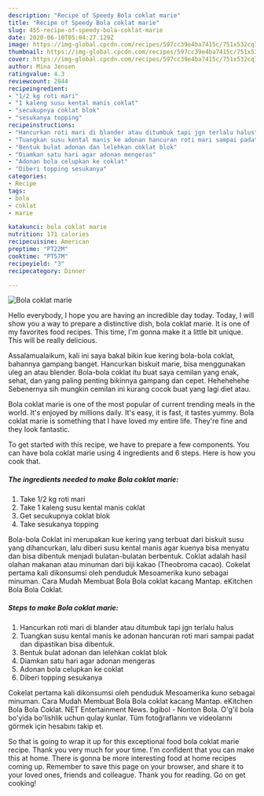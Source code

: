 ```yaml
---
description: "Recipe of Speedy Bola coklat marie"
title: "Recipe of Speedy Bola coklat marie"
slug: 455-recipe-of-speedy-bola-coklat-marie
date: 2020-06-10T05:04:27.129Z
image: https://img-global.cpcdn.com/recipes/597cc39e4ba7415c/751x532cq70/bola-coklat-marie-foto-resep-utama.jpg
thumbnail: https://img-global.cpcdn.com/recipes/597cc39e4ba7415c/751x532cq70/bola-coklat-marie-foto-resep-utama.jpg
cover: https://img-global.cpcdn.com/recipes/597cc39e4ba7415c/751x532cq70/bola-coklat-marie-foto-resep-utama.jpg
author: Mina Jensen
ratingvalue: 4.3
reviewcount: 2844
recipeingredient:
- "1/2 kg roti mari"
- "1 kaleng susu kental manis coklat"
- "secukupnya coklat blok"
- "sesukanya topping"
recipeinstructions:
- "Hancurkan roti mari di blander atau ditumbuk tapi jgn terlalu halus"
- "Tuangkan susu kental manis ke adonan hancuran roti mari sampai padat dan dipastikan bisa dibentuk."
- "Bentuk bulat adonan dan lelehkan coklat blok"
- "Diamkan satu hari agar adonan mengeras"
- "Adonan bola celupkan ke coklat"
- "Diberi topping sesukanya"
categories:
- Recipe
tags:
- bola
- coklat
- marie

katakunci: bola coklat marie 
nutrition: 171 calories
recipecuisine: American
preptime: "PT22M"
cooktime: "PT57M"
recipeyield: "3"
recipecategory: Dinner

---
```



![Bola coklat marie](https://img-global.cpcdn.com/recipes/597cc39e4ba7415c/751x532cq70/bola-coklat-marie-foto-resep-utama.jpg)

Hello everybody, I hope you are having an incredible day today. Today, I will show you a way to prepare a distinctive dish, bola coklat marie. It is one of my favorites food recipes. This time, I'm gonna make it a little bit unique. This will be really delicious.

Assalamualaikum, kali ini saya bakal bikin kue kering bola-bola coklat, bahannya gampang banget. Hancurkan biskuit marie, bisa menggunakan uleg an atau blender. Bola-bola coklat itu buat saya cemilan yang enak, sehat, dan yang paling penting bikinnya gampang dan cepet. Hehehehehe Sebenernya sih mungkin cemilan ini kurang cocok buat yang lagi diet atau.

Bola coklat marie is one of the most popular of current trending meals in the world. It's enjoyed by millions daily. It's easy, it is fast, it tastes yummy. Bola coklat marie is something that I have loved my entire life. They're fine and they look fantastic.


To get started with this recipe, we have to prepare a few components. You can have bola coklat marie using 4 ingredients and 6 steps. Here is how you cook that.

<!--inarticleads1-->

##### The ingredients needed to make Bola coklat marie:

1. Take 1/2 kg roti mari
1. Take 1 kaleng susu kental manis coklat
1. Get secukupnya coklat blok
1. Take sesukanya topping


Bola-bola Coklat ini merupakan kue kering yang terbuat dari biskuit susu yang dihancurkan, lalu diberi susu kental manis agar kuenya bisa menyatu dan bisa dibentuk menjadi bulatan-bulatan berbentuk. Coklat adalah hasil olahan makanan atau minuman dari biji kakao (Theobroma cacao). Cokelat pertama kali dikonsumsi oleh penduduk Mesoamerika kuno sebagai minuman. Cara Mudah Membuat Bola Bola coklat kacang Mantap. eKitchen Bola Bola Coklat. 

<!--inarticleads2-->

##### Steps to make Bola coklat marie:

1. Hancurkan roti mari di blander atau ditumbuk tapi jgn terlalu halus
1. Tuangkan susu kental manis ke adonan hancuran roti mari sampai padat dan dipastikan bisa dibentuk.
1. Bentuk bulat adonan dan lelehkan coklat blok
1. Diamkan satu hari agar adonan mengeras
1. Adonan bola celupkan ke coklat
1. Diberi topping sesukanya


Cokelat pertama kali dikonsumsi oleh penduduk Mesoamerika kuno sebagai minuman. Cara Mudah Membuat Bola Bola coklat kacang Mantap. eKitchen Bola Bola Coklat. NET Entertainment News. bgibol - Nonton Bola. O&#39;g&#39;il bola bo&#39;yida bo&#39;lishlik uchun qulay kunlar. Tüm fotoğraflarını ve videolarını görmek için hesabını takip et. 

So that is going to wrap it up for this exceptional food bola coklat marie recipe. Thank you very much for your time. I'm confident that you can make this at home. There is gonna be more interesting food at home recipes coming up. Remember to save this page on your browser, and share it to your loved ones, friends and colleague. Thank you for reading. Go on get cooking!

